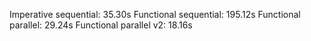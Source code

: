 Imperative sequential: 35.30s
Functional sequential: 195.12s
Functional parallel:  29.24s
Functional parallel v2: 18.16s

